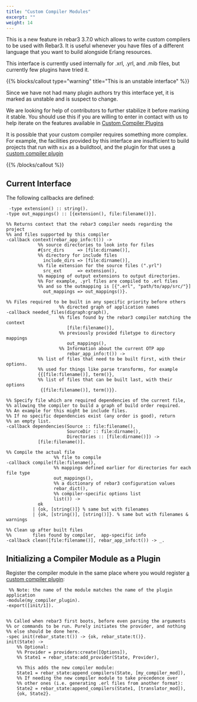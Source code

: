 ```yaml
---
title: "Custom Compiler Modules"
excerpt: ""
weight: 14
---
```


This is a new feature in rebar3 3.7.0 which allows to write custom compilers to be used with Rebar3. It is useful whenever you have files of a different language that you want to build alongside Erlang resources.

This interface is currently used internally for .xrl, .yrl, and .mib files, but currently few plugins have tried it.

{{% blocks/callout type="warning" title="This is an unstable interface" %}}

Since we have not had many plugin authors try this interface yet, it is marked as unstable and is suspect to change.

We are looking for help of contributors to further stabilize it before marking it stable. You should use this if you are willing to enter in contact with us to help iterate on the features available in [Custom Compiler Plugins](doc:custom-compiler-plugins) 

It is possible that your custom compiler requires something more complex. For example, the facilities provided by this interface are insufficient to build projects that run with `mix` as a buildtool, and the plugin for that uses [a custom compiler plugin](doc:custom-compiler-plugins) 

{{% /blocks/callout %}}

## Current Interface

The following callbacks are defined:

	 -type extension() :: string().
	-type out_mappings() :: [{extension(), file:filename()}].
	
	%% Returns context that the rebar3 compiler needs regarding the project
	%% and files supported by this compiler
	-callback context(rebar_app_info:t()) ->
	            %% source directories to look into for files
	            #{src_dirs     => [file:dirname()],
	            %% directory for include files
	              include_dirs => [file:dirname()],
	            %% file extension for the source files (".yrl")
	              src_ext      => extension(),
	            %% mapping of output extensions to output directories.
	            %% For example, .yrl files are compiled to .erl files
	            %% and so the outmapping is [{".erl", "path/to/app/src/"}]
	              out_mappings => out_mappings()}.
	
	%% Files required to be built in any specific priority before others
	                    %% directed graph of application names
	-callback needed_files(digraph:graph(),
	                    %% files found by the rebar3 compiler matching the context
	                       [file:filename()],
	                    %% previously provided filetype to directory mappings
	                       out_mappings(),
	                    %% Information about the current OTP app
	                       rebar_app_info:t()) ->
	            %% list of files that need to be built first, with their options.
	            %% used for things like parse transforms, for example
	            {{[file:filename()], term()},
	            %% list of files that can be built last, with their options
	             {[file:filename()], term()}}.
	
	%% Specify file which are required dependencies of the current file,
	%% allowing the compiler to build a graph of build order required.
	%% An example for this might be include files.
	%% If no specific dependencies exist (any order is good), return
	%% an empty list.
	-callback dependencies(Source :: file:filename(),
	                       SourceDir :: file:dirname(), 
	                       Directories :: [file:dirname()]) ->
	            [file:filename()].
	
	%% Compile the actual file
	                  %% file to compile
	-callback compile(file:filename(),
	                  %% mappings defined earlier for directories for each file type
	                  out_mappings(),
	                  %% a dictionary of rebar3 configuration values
	                  rebar_dict(),
	                  %% compiler-specific options list
	                  list()) ->
	            ok
	          | {ok, [string()]} % same but with filenames
	          | {ok, [string()], [string()]}. % same but with filenames & warnings
	
	%% Clean up after built files
	%%        files found by compiler,  app-specific info
	-callback clean([file:filename()], rebar_app_info:t()) -> _.
	 


## Initializing a Compiler Module as a Plugin

Register the compiler module in the same place where you would register [a custom compiler plugin](doc:custom-compiler-plugins):

	 %% Note: the name of the module matches the name of the plugin application
	-module(my_compiler_plugin).
	-export([init/1]).
	
	
	%% Called when rebar3 first boots, before even parsing the arguments
	%% or commands to be run. Purely initiates the provider, and nothing
	%% else should be done here.
	-spec init(rebar_state:t()) -> {ok, rebar_state:t()}.
	init(State) ->
	    %% Optional:
	  	%% Provider = providers:create([Options]),
	  	%% State1 = rebar_state:add_provider(State, Provider),
	  
	  	%% This adds the new compiler module:
	    State1 = rebar_state:append_compilers(State, [my_compiler_mod]),
	    %% If needing the new compiler module to take precedence over
	  	%% other ones (i.e. generating .erl files from another format):
	    State2 = rebar_state:append_compilers(State1, [translator_mod]),
	    {ok, State2}.
	
	 
